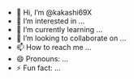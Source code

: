 - 👋 Hi, I’m @kakashi69X
- 👀 I’m interested in ...
- 🌱 I’m currently learning ...
- 💞️ I’m looking to collaborate on ...
- 📫 How to reach me ...
- 😄 Pronouns: ...
- ⚡ Fun fact: ...

<!---
kakashi69X/kakashi69X is a ✨ special ✨ repository because its `README.md` (this file) appears on your GitHub profile.
You can click the Preview link to take a look at your changes.
--->
